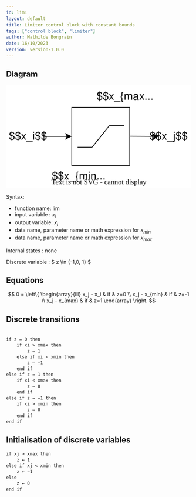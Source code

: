 ```yaml
---
id: lim1
layout: default
title: Limiter control block with constant bounds
tags: ["control block", "limiter"]
author: Mathilde Bongrain
date: 16/10/2023
version: version-1.0.0
---
```


## Diagram

![limiter diagram](limiter.svg)

Syntax:  

- function name: lim
- input variable : $x_i$
- output variable: $x_j$
- data name, parameter name or math expression for $x_{min}$
- data name, parameter name or math expression for $x_{max}$

Internal states : none

Discrete variable : $ z \in \{-1,0, 1\} $

## Equations

$$
0 = \left\{
    \begin{array}{lll}
        x_j - x_i & if & z=0 \\
        x_j - x_{min} & if & z=-1 \\
        x_j - x_{max} & if & z=1
    \end{array}
\right.
$$

## Discrete transitions

```

if z = 0 then
    if xi > xmax then
        z ← 1
    else if xi < xmin then
        z ← −1
    end if
else if z = 1 then
    if xi < xmax then
        z ← 0
    end if
else if z = −1 then
    if xi > xmin then
        z ← 0
    end if
end if
```

## Initialisation of discrete variables

```
if xj > xmax then
    z ← 1
else if xj < xmin then
    z ← −1
else
    z ← 0
end if
```